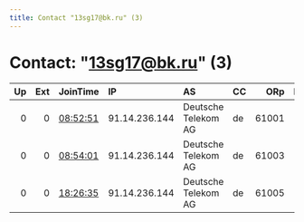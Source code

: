 ```yaml
---
title: Contact "13sg17@bk.ru" (3)
---
```


# Contact: "13sg17@bk.ru" (3)

|   Up |   Ext | JoinTime                                                                                            | IP            | AS                  | CC   |   ORp |   Dirp | OS   | Version   | Nickname            |   eFamMembers |
|-----:|------:|:----------------------------------------------------------------------------------------------------|:--------------|:--------------------|:-----|------:|-------:|:-----|:----------|:--------------------|--------------:|
|    0 |     0 | [08:52:51](https://metrics.torproject.org/rs.html#details/E38C5CCE6DCAD2FC3A91A53F6C67398DB761C431) | 91.14.236.144 | Deutsche Telekom AG | de   | 61001 |      0 | BSD  | 0.3.4.9   | uli6gWhFzfEQWhb9001 |             1 |
|    0 |     0 | [08:54:01](https://metrics.torproject.org/rs.html#details/FDD2287F6D158A4A326B2CD09CA0986084984FCF) | 91.14.236.144 | Deutsche Telekom AG | de   | 61003 |      0 | BSD  | 0.3.4.9   | uli6gWhFzfEQWhb9003 |             1 |
|    0 |     0 | [18:26:35](https://metrics.torproject.org/rs.html#details/7A130DDF3BC73394E885E60F393BEA5B4940EF2E) | 91.14.236.144 | Deutsche Telekom AG | de   | 61005 |      0 | BSD  | 0.3.4.9   | uli6gWhFzfEQWhb9005 |             1 |
